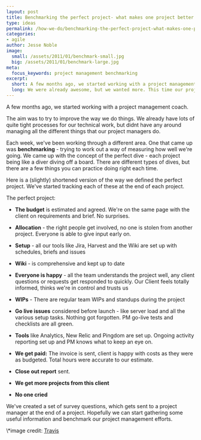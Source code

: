 ```yaml
---
layout: post
title: Benchmarking the perfect project- what makes one project better than another
type: ideas
permalink: /how-we-do/benchmarking-the-perfect-project-what-makes-one-project-better-than-another/
categories:
- agile
author: Jesse Noble
image:
  small: /assets/2011/01/benchmark-small.jpg
  big: /assets/2011/01/benchmark-large.jpg
meta:
  focus_keywords: project management benchmarking
excerpt:
  short: A few months ago, we started working with a project management coach. Here's what happened.
  long: We were already awesome, but we wanted more. This time our project managers were in the spotlight, we hired a project management coach to refine our processes and make us and even better team. Better processes equal happy project managers, and happy project managers equal relaxed devs, and relaxed devs equal great work. Sounds alright doesn't it?
---
```


A few months ago, we started working with a project management coach.

The aim was to try to improve the way we do things. We already have
lots
of quite tight processes for our technical work, but didnt have any
around managing all the different things that our project managers do.

Each week, we've been working through a different area. One that came
up
was **benchmarking** - trying to work out a way of measuring how well
we're going. We came up with the concept of the perfect dive - each
project being like a diver diving off a board. There are different
types
of dives, but there are a few things you can practice doing right each
time.

Here is a (slightly) shortened version of the way we defined the
perfect
project. We've started tracking each of these at the end of each
project.

The perfect project:

- **The budget** is estimated and agreed. We're on the same page with
the client on requirements and brief. No surprises.

- **Allocation** - the right people get involved, no one is stolen
from another project. Everyone is able to give input early on.

- **Setup** - all our tools like Jira, Harvest and the Wiki are set
up
with schedules, briefs and issues

- **Wiki** - is comprehensive and kept up to date

- **Everyone is happy** - all the team understands the project well,
any client questions or requests get responded to quickly. Our
Client feels totally informed, thinks we're in control and trusts us

- **WIPs** - There are regular team WIPs and standups during the
project

- **Go live issues** considered before launch - like server load and
all the various setup tasks. Nothing got forgotten. PM go-live tests
and checklists are all green.

- **Tools** like Analytics, New Relic and Pingdom are set up. Ongoing
activity reporting set up and PM knows what to keep an eye on.

- **We get paid:** The invoice is sent, client is happy with costs as
they were as budgeted. Total hours were accurate to our estimate.

- **Close out report** sent.

- **We get more projects from this client**
- **No one cried**

We've created a set of survey questions, which gets sent to a project
manager at the end of a project. Hopefully we can start gathering some
useful information and benchmark our project management efforts.

\\*image credit: [Travis](https://www.flickr.com/photos/baggis/*)
